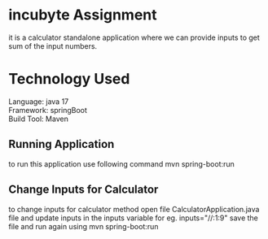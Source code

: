 # incubyte Assignment
it is a calculator standalone application where we can provide inputs to get sum of the input numbers.

# Technology Used
Language: java 17  
Framework: springBoot   
Build Tool: Maven

## Running Application
to run this application use following command
mvn spring-boot:run

## Change Inputs for Calculator 

to change inputs for calculator method open file CalculatorApplication.java file
and update inputs in the inputs variable
for eg. inputs="//:1:9"
save the file and run again using 
mvn spring-boot:run
